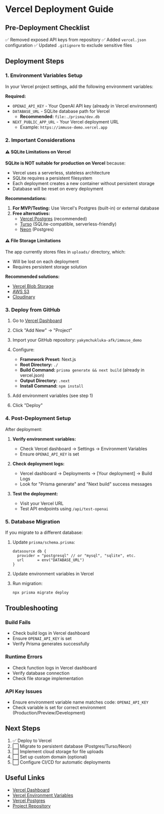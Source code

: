 # Vercel Deployment Guide

## Pre-Deployment Checklist

✅ Removed exposed API keys from repository
✅ Added `vercel.json` configuration
✅ Updated `.gitignore` to exclude sensitive files

## Deployment Steps

### 1. Environment Variables Setup

In your Vercel project settings, add the following environment variables:

**Required:**
- `OPENAI_API_KEY` - Your OpenAI API key (already in Vercel environment)
- `DATABASE_URL` - SQLite database path for Vercel
  - **Recommended:** `file:./prisma/dev.db`
- `NEXT_PUBLIC_APP_URL` - Your Vercel deployment URL
  - Example: `https://immuse-demo.vercel.app`

### 2. Important Considerations

#### ⚠️ SQLite Limitations on Vercel

**SQLite is NOT suitable for production on Vercel** because:
- Vercel uses a serverless, stateless architecture
- SQLite requires a persistent filesystem
- Each deployment creates a new container without persistent storage
- Database will be reset on every deployment

**Recommendations:**
1. **For MVP/Testing:** Use Vercel's Postgres (built-in) or external database
2. **Free alternatives:**
   - [Vercel Postgres](https://vercel.com/docs/storage/vercel-postgres) (recommended)
   - [Turso](https://turso.tech/) (SQLite-compatible, serverless-friendly)
   - [Neon](https://neon.tech/) (Postgres)

#### ⚠️ File Storage Limitations

The app currently stores files in `uploads/` directory, which:
- Will be lost on each deployment
- Requires persistent storage solution

**Recommended solutions:**
- [Vercel Blob Storage](https://vercel.com/docs/storage/vercel-blob)
- [AWS S3](https://aws.amazon.com/s3/)
- [Cloudinary](https://cloudinary.com/)

### 3. Deploy from GitHub

1. Go to [Vercel Dashboard](https://vercel.com/dashboard)
2. Click "Add New" → "Project"
3. Import your GitHub repository: `yakymchukluka-afk/immuse_demo`
4. Configure:
   - **Framework Preset:** Next.js
   - **Root Directory:** `./`
   - **Build Command:** `prisma generate && next build` (already in vercel.json)
   - **Output Directory:** `.next`
   - **Install Command:** `npm install`

5. Add environment variables (see step 1)

6. Click "Deploy"

### 4. Post-Deployment Setup

After deployment:

1. **Verify environment variables:**
   - Check Vercel dashboard → Settings → Environment Variables
   - Ensure `OPENAI_API_KEY` is set

2. **Check deployment logs:**
   - Vercel dashboard → Deployments → [Your deployment] → Build Logs
   - Look for "Prisma generate" and "Next build" success messages

3. **Test the deployment:**
   - Visit your Vercel URL
   - Test API endpoints using `/api/test-openai`

### 5. Database Migration

If you migrate to a different database:

1. Update `prisma/schema.prisma`:
   ```prisma
   datasource db {
     provider = "postgresql" // or "mysql", "sqlite", etc.
     url      = env("DATABASE_URL")
   }
   ```

2. Update environment variables in Vercel

3. Run migration:
   ```bash
   npx prisma migrate deploy
   ```

## Troubleshooting

### Build Fails
- Check build logs in Vercel dashboard
- Ensure `OPENAI_API_KEY` is set
- Verify Prisma generates successfully

### Runtime Errors
- Check function logs in Vercel dashboard
- Verify database connection
- Check file storage implementation

### API Key Issues
- Ensure environment variable name matches code: `OPENAI_API_KEY`
- Check variable is set for correct environment (Production/Preview/Development)

## Next Steps

1. ✅ Deploy to Vercel
2. ⬜ Migrate to persistent database (Postgres/Turso/Neon)
3. ⬜ Implement cloud storage for file uploads
4. ⬜ Set up custom domain (optional)
5. ⬜ Configure CI/CD for automatic deployments

## Useful Links

- [Vercel Dashboard](https://vercel.com/dashboard)
- [Vercel Environment Variables](https://vercel.com/docs/environment-variables)
- [Vercel Postgres](https://vercel.com/docs/storage/vercel-postgres)
- [Project Repository](https://github.com/yakymchukluka-afk/immuse_demo)
